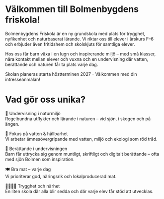 ---
---

# Välkommen till Bolmenbygdens friskola!

Bolmenbygdens Friskola är en ny grundskola med plats för trygghet, nyfikenhet och naturbaserat lärande. Vi riktar oss till elever i årskurs F–6 och erbjuder även fritidshem och skolskjuts för samtliga elever.

Hos oss får barn växa i en lugn och inspirerande miljö – med små klasser, nära kontakt mellan elever och vuxna och en undervisning där vatten, berättande och naturen får ta plats varje dag.

Skolan planeras starta höstterminen 2027 - Välkommen med din intresseanmälan!

# Vad gör oss unika?
🌿 Undervisning i naturmiljö    
    Regelbundna utflykter och lärande i naturen – vid sjön, i skogen och på ängen.

🌊 Fokus på vatten & hållbarhet    
Vi arbetar ämnesövergripande med vatten, miljö och ekologi som röd tråd.

📖 Berättande i undervisningen    
Barn får uttrycka sig genom muntligt, skriftligt och digitalt berättande – ofta med sjön Bolmen som inspiration.

🍽 Bra mat – varje dag    
Vi prioriterar god, näringsrik och lokalproducerad mat.

👨‍👩‍👧‍👦 Trygghet och närhet    
En liten skola där alla blir sedda och där varje elev får stöd att utvecklas.


